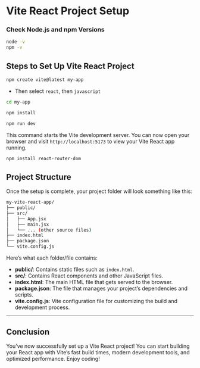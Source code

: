 
# Vite React Project Setup

### Check Node.js and npm Versions


```bash
node -v
npm -v
```

## Steps to Set Up Vite React Project

```bash
npm create vite@latest my-app
```
- Then select `react`, then `javascript`

```bash
cd my-app
```
```bash
npm install
```
```bash
npm run dev
```

This command starts the Vite development server. You can now open your browser and visit `http://localhost:5173` to view your Vite React app running.

```bash
npm install react-router-dom
```

## Project Structure

Once the setup is complete, your project folder will look something like this:

```bash
my-vite-react-app/
├── public/
├── src/
│   ├── App.jsx
│   ├── main.jsx
│   └── ... (other source files)
├── index.html
├── package.json
└── vite.config.js
```

Here’s what each folder/file contains:

- **public/**: Contains static files such as `index.html`.
- **src/**: Contains React components and other JavaScript files.
- **index.html**: The main HTML file that gets served to the browser.
- **package.json**: The file that manages your project’s dependencies and scripts.
- **vite.config.js**: Vite configuration file for customizing the build and development process.

---

## Conclusion

You’ve now successfully set up a Vite React project! You can start building your React app with Vite’s fast build times, modern development tools, and optimized performance. Enjoy coding!

